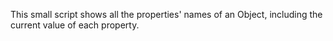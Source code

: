 This small script shows all the properties' names of an Object, including the current value of each property.
